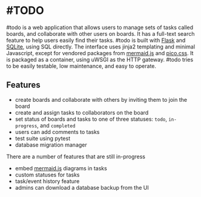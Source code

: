 # #TODO

#todo is a web application that allows users to manage sets of tasks called boards,
and collaborate with other users on boards. It has a full-text search feature to help
users easily find their tasks. #todo is built with [Flask](https://flask.palletsprojects.com)
and [SQLite](https://www.sqlite.org/index.html), using SQL directly.
The interface uses jinja2 templating and minimal Javascript, except for vendored packages
from [mermaid.js](https://mermaid.js.org/) and [pico.css](https://picocss.com/).
It is packaged as a container, using uWSGI as the HTTP gateway.
#todo tries to be easily testable, low maintenance, and easy to operate.

## Features

* create boards and collaborate with others by inviting them to join the board
* create and assign tasks to collaborators on the board
* set status of boards and tasks to one of three statuses: `todo`, `in-progress`, and `completed`
* users can add comments to tasks
* test suite using pytest
* database migration manager

There are a number of features that are still in-progress

* embed [mermaid.js](https://mermaid.js.org/) diagrams in tasks
* custom statuses for tasks
* task/event history feature
* admins can download a database backup from the UI
